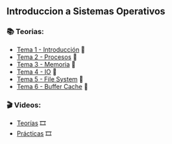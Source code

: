 ## Introduccion a Sistemas Operativos

### :books: Teorias:
* [Tema 1 - Introducción]() :open_book:
* [Tema 2 - Procesos]() :open_book:
* [Tema 3 - Memoria]() :open_book:
* [Tema 4 - IO]() :open_book:
* [Tema 5 - File System]() :open_book:
* [Tema 6 - Buffer Cache]() :open_book:


### :clapper: Videos:
* [Teorías](https://www.youtube.com/playlist?list=PL3a_0yafSm3jqtnNdrsTGUcD7zRm21AqP) :film_strip:
* [Prácticas]() :film_strip:
